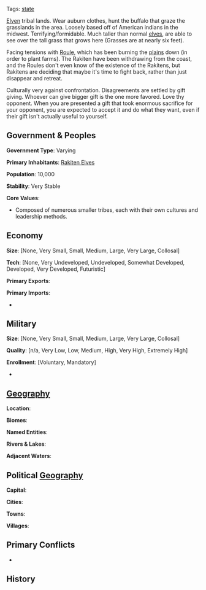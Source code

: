 Tags: [state](States)

[Elven](Elves) tribal lands. Wear auburn clothes, hunt the buffalo that graze the grasslands in the area. Loosely based off of American indians in the midwest. Terrifying/formidable. Much taller than normal [elves](Elves), are able to see over the tall grass that grows here (Grasses are at nearly six feet). 

Facing tensions with [Roule](Roule), which has been burning the [plains](Plains) down (in order to plant farms). The Rakiten have been withdrawing from the coast, and the Roules don't even know of the existence of the Rakitens, but Rakitens are deciding that maybe it's time to fight back, rather than just disappear and retreat. 

Culturally very against confrontation. Disagreements are settled by gift giving. Whoever can give bigger gift is the one more favored. Love thy opponent. When you are presented a gift that took enormous sacrifice for your opponent, you are expected to accept it and do what they want, even if their gift isn't actually useful to yourself.

## Government & Peoples

**Government Type**: Varying

**Primary Inhabitants**: [Rakiten Elves](Rakiten)

**Population**: 10,000

**Stability**: Very Stable

**Core Values**: 

- Composed of numerous smaller tribes, each with their own cultures and leadership methods.


## Economy

**Size**: [None, Very Small, Small, Medium, Large, Very Large, Collosal]

**Tech**: [None, Very Undeveloped, Undeveloped, Somewhat Developed, Developed, Very Developed, Futuristic] 

**Primary Exports**: 

**Primary Imports**: 

- 


## Military

**Size**: [None, Very Small, Small, Medium, Large, Very Large, Collosal]

**Quality**: [n/a, Very Low, Low, Medium, High, Very High, Extremely High]

**Enrollment**: [Voluntary, Mandatory]

- 


## [Geography](Geography)

**Location**: 

**Biomes**: 

**Named Entities**:

**Rivers & Lakes**: 

**Adjacent Waters**: 


## Political [Geography](Geography)

**Capital**: 

**Cities**: 

**Towns**: 

**Villages**: 


## Primary Conflicts

- 


## History

